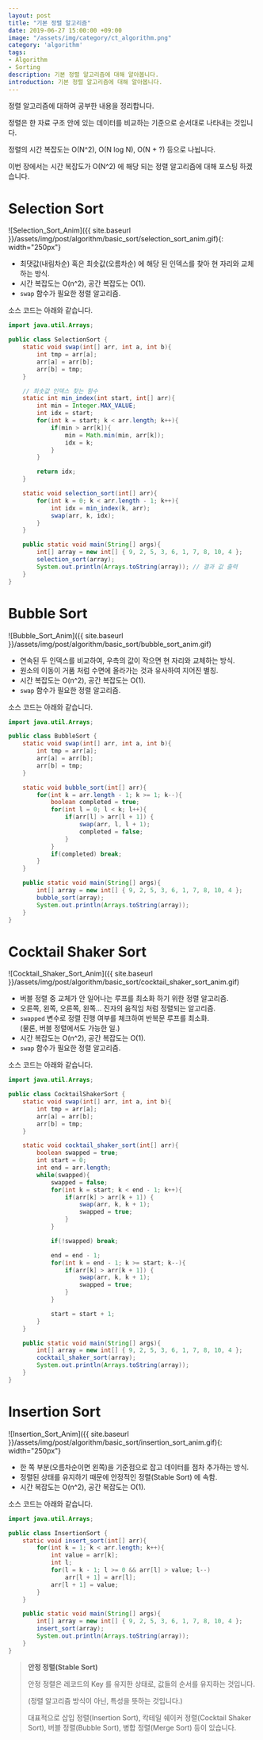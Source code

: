```yaml
---
layout: post
title: "기본 정렬 알고리즘"
date: 2019-06-27 15:00:00 +09:00
image: "/assets/img/category/ct_algorithm.png"
category: 'algorithm'
tags:
- Algorithm
- Sorting
description: 기본 정렬 알고리즘에 대해 알아봅니다.
introduction: 기본 정렬 알고리즘에 대해 알아봅니다.
---
```


정렬 알고리즘에 대하여 공부한 내용을 정리합니다.

정렬은 한 자료 구조 안에 있는 데이터를 비교하는 기준으로 순서대로 나타내는 것입니다.

정렬의 시간 복잡도는 O(N^2), O(N log N), O(N + ?) 등으로 나뉩니다.

이번 장에서는 시간 복잡도가 O(N^2) 에 해당 되는 정렬 알고리즘에 대해 포스팅 하겠습니다.

# Selection Sort

![Selection_Sort_Anim]({{ site.baseurl }}/assets/img/post/algorithm/basic_sort/selection_sort_anim.gif){: width="250px"}

- 최댓값(내림차순) 혹은 최솟값(오름차순) 에 해당 된 인덱스를 찾아 현 자리와 교체하는 방식.
- 시간 복잡도는 O(n^2), 공간 복잡도는 O(1).
- `swap` 함수가 필요한 정렬 알고리즘.

소스 코드는 아래와 같습니다.

```java
import java.util.Arrays;

public class SelectionSort {
    static void swap(int[] arr, int a, int b){
        int tmp = arr[a];
        arr[a] = arr[b];
        arr[b] = tmp;
    }

    // 최솟값 인덱스 찾는 함수
    static int min_index(int start, int[] arr){
        int min = Integer.MAX_VALUE;
        int idx = start;
        for(int k = start; k < arr.length; k++){
            if(min > arr[k]){
                min = Math.min(min, arr[k]);
                idx = k;
            }
        }

        return idx;
    }

    static void selection_sort(int[] arr){
        for(int k = 0; k < arr.length - 1; k++){
            int idx = min_index(k, arr);
            swap(arr, k, idx);
        }
    }

    public static void main(String[] args){
        int[] array = new int[] { 9, 2, 5, 3, 6, 1, 7, 8, 10, 4 };
        selection_sort(array);
        System.out.println(Arrays.toString(array)); // 결과 값 출력
    }
}
```


# Bubble Sort

![Bubble_Sort_Anim]({{ site.baseurl }}/assets/img/post/algorithm/basic_sort/bubble_sort_anim.gif)

- 연속된 두 인덱스를 비교하여, 우측의 값이 작으면 현 자리와 교체하는 방식.
- 원소의 이동이 거품 처럼 수면에 올라가는 것과 유사하여 지어진 별칭.
- 시간 복잡도는 O(n^2), 공간 복잡도는 O(1).
- `swap` 함수가 필요한 정렬 알고리즘.

소스 코드는 아래와 같습니다.

```java
import java.util.Arrays;

public class BubbleSort {
    static void swap(int[] arr, int a, int b){
        int tmp = arr[a];
        arr[a] = arr[b];
        arr[b] = tmp;
    }

    static void bubble_sort(int[] arr){
        for(int k = arr.length - 1; k >= 1; k--){
            boolean completed = true;
            for(int l = 0; l < k; l++){
                if(arr[l] > arr[l + 1]) {
                    swap(arr, l, l + 1);
                    completed = false;
                }
            }
            if(completed) break;
        }
    }

    public static void main(String[] args){
        int[] array = new int[] { 9, 2, 5, 3, 6, 1, 7, 8, 10, 4 };
        bubble_sort(array);
        System.out.println(Arrays.toString(array));
    }
}
```

# Cocktail Shaker Sort

![Cocktail_Shaker_Sort_Anim]({{ site.baseurl }}/assets/img/post/algorithm/basic_sort/cocktail_shaker_sort_anim.gif)

- 버블 정렬 중 교체가 안 일어나는 루프를 최소화 하기 위한 정렬 알고리즘.
- 오른쪽, 왼쪽, 오른쪽, 왼쪽... 진자의 움직임 처럼 정렬되는 알고리즘.
- `swapped` 변수로 정렬 진행 여부를 체크하여 반복문 루프를 최소화. <br/>(물론, 버블 정렬에서도 가능한 일.)
- 시간 복잡도는 O(n^2), 공간 복잡도는 O(1).
- `swap` 함수가 필요한 정렬 알고리즘.

소스 코드는 아래와 같습니다.

```java
import java.util.Arrays;

public class CocktailShakerSort {
    static void swap(int[] arr, int a, int b){
        int tmp = arr[a];
        arr[a] = arr[b];
        arr[b] = tmp;
    }

    static void cocktail_shaker_sort(int[] arr){
        boolean swapped = true;
        int start = 0;
        int end = arr.length;
        while(swapped){
            swapped = false;
            for(int k = start; k < end - 1; k++){
                if(arr[k] > arr[k + 1]) {
                    swap(arr, k, k + 1);
                    swapped = true;
                }
            }

            if(!swapped) break;

            end = end - 1;
            for(int k = end - 1; k >= start; k--){
                if(arr[k] > arr[k + 1]) {
                    swap(arr, k, k + 1);
                    swapped = true;
                }
            }

            start = start + 1;
        }
    }

    public static void main(String[] args){
        int[] array = new int[] { 9, 2, 5, 3, 6, 1, 7, 8, 10, 4 };
        cocktail_shaker_sort(array);
        System.out.println(Arrays.toString(array));
    }
}
```

# Insertion Sort

![Insertion_Sort_Anim]({{ site.baseurl }}/assets/img/post/algorithm/basic_sort/insertion_sort_anim.gif){: width="250px"}

- 한 쪽 부분(오름차순이면 왼쪽)을 기준점으로 잡고 데이터를 점차 추가하는 방식.
- 정렬된 상태를 유지하기 때문에 안정적인 정렬(Stable Sort) 에 속함.
- 시간 복잡도는 O(n^2), 공간 복잡도는 O(1).

소스 코드는 아래와 같습니다.

```java
import java.util.Arrays;

public class InsertionSort {
    static void insert_sort(int[] arr){
        for(int k = 1; k < arr.length; k++){
            int value = arr[k];
            int l;
            for(l = k - 1; l >= 0 && arr[l] > value; l--)
                arr[l + 1] = arr[l];
            arr[l + 1] = value;
        }
    }

    public static void main(String[] args){
        int[] array = new int[] { 9, 2, 5, 3, 6, 1, 7, 8, 10, 4 };
        insert_sort(array);
        System.out.println(Arrays.toString(array));
    }
}
```

> **안정 정렬(Stable Sort)**
> 
> 안정 정렬은 레코드의 Key 를 유지한 상태로, 값들의 순서를 유지하는 것입니다.
> 
> (정렬 알고리즘 방식이 아닌, 특성을 뜻하는 것입니다.)
>
> 대표적으로 삽입 정렬(Insertion Sort), 칵테일 쉐이커 정렬(Cocktail Shaker Sort), 버블 정렬(Bubble Sort), 병합 정렬(Merge Sort) 등이 있습니다.

